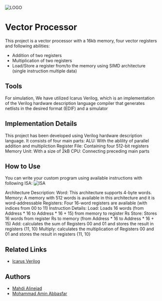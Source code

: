 ![LOGO]('https://github.com/M-Amin-A/vector_processor/blob/main/Miscellaneous/cpu.jpg?raw=true')

# Vector Processor
This project is a vector processor with a 16kb memory, four vector registers and following abilities:
- Addition of two registers
- Multiplication of two registers
- Load/Store a register from/to the memory using SIMD architecture (single instruction multiple data)


## Tools
For simulation, We have utilized Icarus Verilog, which is an implementation of the Verilog hardware description language compiler that generates netlists in the desired format (EDIF) and a simulator


## Implementation Details
This project has been developed using Verilog hardware description language.
It consists of four main parts:
ALU: With the ablility of parallel addition and multipliction
Register File: Containing four 512-bit registers
Memory Unit: With a size of 2kB
CPU: Connecting preceding main parts

## How to Use
You can write your custom program using available instructions with following ISA:
![ISA]('https://github.com/M-Amin-A/vector_processor/blob/main/Miscellaneous/ISA.jpg?raw=true')

Architecture Description:
Word: This architecture supports 4-byte words.
Memory: A memory with 512 words is available in this architecture and it is word-addressable
Registers: Four 16-word registers are available (with indices from 00 to 11)
Instruction Details:
Load: Loads 16 words (from Address * 16 to Address * 16 + 15) from memory to register Rs
Store: Stores 16 words from register Rs to memory (from Address * 16 to Address * 16 + 15)
Add: calculates the sum of Registers 00 and 01 and stores the result in registers {11, 10}
Multiply: calculates the multiplication of Registers 00 and 01 and stores the result in registers {11, 10}


## Related Links
 - [Icarus Verilog](https://github.com/icarus-sim/icarus)


## Authors
- [Mahdi Alinejad](https://github.com/Soilorian)
- [Mohammad Amin Abbasfar](https://github.com/M-Amin-A)
